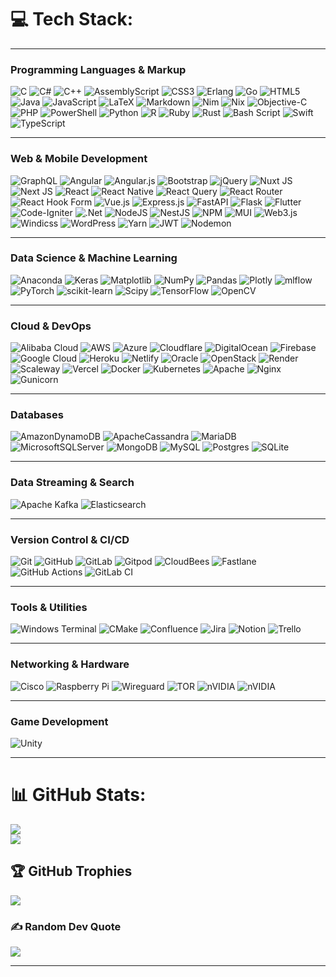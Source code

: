 
# 💻 Tech Stack:

---

### Programming Languages & Markup  
![C](https://img.shields.io/badge/c-%2300599C.svg?style=for-the-badge&logo=c&logoColor=white)  ![C#](https://img.shields.io/badge/c%23-%23239120.svg?style=for-the-badge&logo=csharp&logoColor=white)  ![C++](https://img.shields.io/badge/c++-%2300599C.svg?style=for-the-badge&logo=c%2B%2B&logoColor=white)  ![AssemblyScript](https://img.shields.io/badge/assembly%20script-%23000000.svg?style=for-the-badge&logo=assemblyscript&logoColor=white)  ![CSS3](https://img.shields.io/badge/css3-%231572B6.svg?style=for-the-badge&logo=css3&logoColor=white)  ![Erlang](https://img.shields.io/badge/Erlang-white.svg?style=for-the-badge&logo=erlang&logoColor=a90533)  ![Go](https://img.shields.io/badge/go-%2300ADD8.svg?style=for-the-badge&logo=go&logoColor=white)  ![HTML5](https://img.shields.io/badge/html5-%23E34F26.svg?style=for-the-badge&logo=html5&logoColor=white)  ![Java](https://img.shields.io/badge/java-%23ED8B00.svg?style=for-the-badge&logo=openjdk&logoColor=white)  ![JavaScript](https://img.shields.io/badge/javascript-%23323330.svg?style=for-the-badge&logo=javascript&logoColor=%23F7DF1E)  ![LaTeX](https://img.shields.io/badge/latex-%23008080.svg?style=for-the-badge&logo=latex&logoColor=white)  ![Markdown](https://img.shields.io/badge/markdown-%23000000.svg?style=for-the-badge&logo=markdown&logoColor=white)  ![Nim](https://img.shields.io/badge/nim-%23FFE953.svg?style=for-the-badge&logo=nim&logoColor=white)  ![Nix](https://img.shields.io/badge/NIX-5277C3.svg?style=for-the-badge&logo=NixOS&logoColor=white)  ![Objective-C](https://img.shields.io/badge/OBJECTIVE--C-%233A95E3.svg?style=for-the-badge&logo=apple&logoColor=white)  ![PHP](https://img.shields.io/badge/php-%23777BB4.svg?style=for-the-badge&logo=php&logoColor=white)  ![PowerShell](https://img.shields.io/badge/PowerShell-%235391FE.svg?style=for-the-badge&logo=powershell&logoColor=white)  ![Python](https://img.shields.io/badge/python-3670A0?style=for-the-badge&logo=python&logoColor=ffdd54)  ![R](https://img.shields.io/badge/r-%23276DC3.svg?style=for-the-badge&logo=r&logoColor=white)  ![Ruby](https://img.shields.io/badge/ruby-%23CC342D.svg?style=for-the-badge&logo=ruby&logoColor=white)  ![Rust](https://img.shields.io/badge/rust-%23000000.svg?style=for-the-badge&logo=rust&logoColor=white)  ![Bash Script](https://img.shields.io/badge/bash_script-%23121011.svg?style=for-the-badge&logo=gnu-bash&logoColor=white)  ![Swift](https://img.shields.io/badge/swift-F54A2A?style=for-the-badge&logo=swift&logoColor=white)  ![TypeScript](https://img.shields.io/badge/typescript-%23007ACC.svg?style=for-the-badge&logo=typescript&logoColor=white)

---

### Web & Mobile Development  
![GraphQL](https://img.shields.io/badge/-GraphQL-E10098?style=for-the-badge&logo=graphql&logoColor=white)  ![Angular](https://img.shields.io/badge/angular-%23DD0031.svg?style=for-the-badge&logo=angular&logoColor=white)  ![Angular.js](https://img.shields.io/badge/angular.js-%23E23237.svg?style=for-the-badge&logo=angularjs&logoColor=white)  ![Bootstrap](https://img.shields.io/badge/bootstrap-%238511FA.svg?style=for-the-badge&logo=bootstrap&logoColor=white)  ![jQuery](https://img.shields.io/badge/jquery-%230769AD.svg?style=for-the-badge&logo=jquery&logoColor=white)  ![Nuxt JS](https://img.shields.io/badge/Nuxt-002E3B?style=for-the-badge&logo=nuxt.js&logoColor=#00DC82)  ![Next JS](https://img.shields.io/badge/Next-black?style=for-the-badge&logo=next.js&logoColor=white)  ![React](https://img.shields.io/badge/react-%2320232a.svg?style=for-the-badge&logo=react&logoColor=%2361DAFB)  ![React Native](https://img.shields.io/badge/react_native-%2320232a.svg?style=for-the-badge&logo=react&logoColor=%2361DAFB)  ![React Query](https://img.shields.io/badge/-React%20Query-FF4154?style=for-the-badge&logo=react%20query&logoColor=white)  ![React Router](https://img.shields.io/badge/React_Router-CA4245?style=for-the-badge&logo=react-router&logoColor=white)  ![React Hook Form](https://img.shields.io/badge/React%20Hook%20Form-%23EC5990.svg?style=for-the-badge&logo=reacthookform&logoColor=white)  ![Vue.js](https://img.shields.io/badge/vue.js-%2335495e.svg?style=for-the-badge&logo=vuedotjs&logoColor=%234FC08D)  ![Express.js](https://img.shields.io/badge/express.js-%23404d59.svg?style=for-the-badge&logo=express&logoColor=%2361DAFB)  ![FastAPI](https://img.shields.io/badge/FastAPI-005571?style=for-the-badge&logo=fastapi)  ![Flask](https://img.shields.io/badge/flask-%23000.svg?style=for-the-badge&logo=flask&logoColor=white)  ![Flutter](https://img.shields.io/badge/Flutter-%2302569B.svg?style=for-the-badge&logo=Flutter&logoColor=white)  ![Code-Igniter](https://img.shields.io/badge/CodeIgniter-%23EF4223.svg?style=for-the-badge&logo=codeIgniter&logoColor=white)  ![.Net](https://img.shields.io/badge/.NET-5C2D91?style=for-the-badge&logo=.net&logoColor=white)  ![NodeJS](https://img.shields.io/badge/node.js-6DA55F?style=for-the-badge&logo=node.js&logoColor=white)  ![NestJS](https://img.shields.io/badge/nestjs-%23E0234E.svg?style=for-the-badge&logo=nestjs&logoColor=white)  ![NPM](https://img.shields.io/badge/NPM-%23CB3837.svg?style=for-the-badge&logo=npm&logoColor=white)  ![MUI](https://img.shields.io/badge/MUI-%230081CB.svg?style=for-the-badge&logo=mui&logoColor=white)  ![Web3.js](https://img.shields.io/badge/web3.js-F16822?style=for-the-badge&logo=web3.js&logoColor=white)  ![Windicss](https://img.shields.io/badge/windicss-48B0F1.svg?style=for-the-badge&logo=windi-css&logoColor=white)  ![WordPress](https://img.shields.io/badge/WordPress-%23117AC9.svg?style=for-the-badge&logo=WordPress&logoColor=white)  ![Yarn](https://img.shields.io/badge/yarn-%232C8EBB.svg?style=for-the-badge&logo=yarn&logoColor=white)  ![JWT](https://img.shields.io/badge/JWT-black?style=for-the-badge&logo=JSON%20web%20tokens)  ![Nodemon](https://img.shields.io/badge/NODEMON-%23323330.svg?style=for-the-badge&logo=nodemon&logoColor=%BBDEAD)

---

### Data Science & Machine Learning  
![Anaconda](https://img.shields.io/badge/Anaconda-%2344A833.svg?style=for-the-badge&logo=anaconda&logoColor=white)  ![Keras](https://img.shields.io/badge/Keras-%23D00000.svg?style=for-the-badge&logo=Keras&logoColor=white)  ![Matplotlib](https://img.shields.io/badge/Matplotlib-%23ffffff.svg?style=for-the-badge&logo=Matplotlib&logoColor=black)  ![NumPy](https://img.shields.io/badge/numpy-%23013243.svg?style=for-the-badge&logo=numpy&logoColor=white)  ![Pandas](https://img.shields.io/badge/pandas-%23150458.svg?style=for-the-badge&logo=pandas&logoColor=white)  ![Plotly](https://img.shields.io/badge/Plotly-%233F4F75.svg?style=for-the-badge&logo=plotly&logoColor=white)  ![mlflow](https://img.shields.io/badge/mlflow-%23d9ead3.svg?style=for-the-badge&logo=numpy&logoColor=blue)  ![PyTorch](https://img.shields.io/badge/PyTorch-%23EE4C2C.svg?style=for-the-badge&logo=PyTorch&logoColor=white)  ![scikit-learn](https://img.shields.io/badge/scikit--learn-%23F7931E.svg?style=for-the-badge&logo=scikit-learn&logoColor=white)  ![Scipy](https://img.shields.io/badge/SciPy-%230C55A5.svg?style=for-the-badge&logo=scipy&logoColor=%white)  ![TensorFlow](https://img.shields.io/badge/TensorFlow-%23FF6F00.svg?style=for-the-badge&logo=TensorFlow&logoColor=white)  ![OpenCV](https://img.shields.io/badge/opencv-%23white.svg?style=for-the-badge&logo=opencv&logoColor=white)

---

### Cloud & DevOps  
![Alibaba Cloud](https://img.shields.io/badge/AlibabaCloud-%23FF6701.svg?style=for-the-badge&logo=alibabacloud&logoColor=white)  ![AWS](https://img.shields.io/badge/AWS-%23FF9900.svg?style=for-the-badge&logo=amazon-aws&logoColor=white)  ![Azure](https://img.shields.io/badge/azure-%230072C6.svg?style=for-the-badge&logo=microsoftazure&logoColor=white)  ![Cloudflare](https://img.shields.io/badge/Cloudflare-F38020?style=for-the-badge&logo=Cloudflare&logoColor=white)  ![DigitalOcean](https://img.shields.io/badge/DigitalOcean-%230167ff.svg?style=for-the-badge&logo=digitalOcean&logoColor=white)  ![Firebase](https://img.shields.io/badge/firebase-%23039BE5.svg?style=for-the-badge&logo=firebase)  ![Google Cloud](https://img.shields.io/badge/GoogleCloud-%234285F4.svg?style=for-the-badge&logo=google-cloud&logoColor=white)  ![Heroku](https://img.shields.io/badge/heroku-%23430098.svg?style=for-the-badge&logo=heroku&logoColor=white)  ![Netlify](https://img.shields.io/badge/netlify-%23000000.svg?style=for-the-badge&logo=netlify&logoColor=#00C7B7)  ![Oracle](https://img.shields.io/badge/Oracle-F80000?style=for-the-badge&logo=oracle&logoColor=white)  ![OpenStack](https://img.shields.io/badge/Openstack-%23f01742.svg?style=for-the-badge&logo=openstack&logoColor=white)  ![Render](https://img.shields.io/badge/Render-%46E3B7.svg?style=for-the-badge&logo=render&logoColor=white)  ![Scaleway](https://img.shields.io/badge/SCALEWAY-%234f0599.svg?style=for-the-badge&logo=scaleway&logoColor=white)  ![Vercel](https://img.shields.io/badge/vercel-%23000000.svg?style=for-the-badge&logo=vercel&logoColor=white)  ![Docker](https://img.shields.io/badge/docker-%230db7ed.svg?style=for-the-badge&logo=docker&logoColor=white)  ![Kubernetes](https://img.shields.io/badge/kubernetes-%23326ce5.svg?style=for-the-badge&logo=kubernetes&logoColor=white)  ![Apache](https://img.shields.io/badge/apache-%23D42029.svg?style=for-the-badge&logo=apache&logoColor=white)  ![Nginx](https://img.shields.io/badge/nginx-%23009639.svg?style=for-the-badge&logo=nginx&logoColor=white)  ![Gunicorn](https://img.shields.io/badge/gunicorn-%298729.svg?style=for-the-badge&logo=gunicorn&logoColor=white)

---

### Databases  
![AmazonDynamoDB](https://img.shields.io/badge/Amazon%20DynamoDB-4053D6?style=for-the-badge&logo=Amazon%20DynamoDB&logoColor=white)  ![ApacheCassandra](https://img.shields.io/badge/cassandra-%231287B1.svg?style=for-the-badge&logo=apache-cassandra&logoColor=white)  ![MariaDB](https://img.shields.io/badge/MariaDB-003545?style=for-the-badge&logo=mariadb&logoColor=white)  ![MicrosoftSQLServer](https://img.shields.io/badge/Microsoft%20SQL%20Server-CC2927?style=for-the-badge&logo=microsoft%20sql%20server&logoColor=white)  ![MongoDB](https://img.shields.io/badge/MongoDB-%234ea94b.svg?style=for-the-badge&logo=mongodb&logoColor=white)  ![MySQL](https://img.shields.io/badge/mysql-4479A1.svg?style=for-the-badge&logo=mysql&logoColor=white)  ![Postgres](https://img.shields.io/badge/postgres-%23316192.svg?style=for-the-badge&logo=postgresql&logoColor=white)  ![SQLite](https://img.shields.io/badge/sqlite-%2307405e.svg?style=for-the-badge&logo=sqlite&logoColor=white)

---

### Data Streaming & Search  
![Apache Kafka](https://img.shields.io/badge/Apache%20Kafka-000?style=for-the-badge&logo=apachekafka)  ![Elasticsearch](https://img.shields.io/badge/elasticsearch-%230377CC.svg?style=for-the-badge&logo=elasticsearch&logoColor=white)

---

### Version Control & CI/CD  
![Git](https://img.shields.io/badge/git-%23F05033.svg?style=for-the-badge&logo=git&logoColor=white)  ![GitHub](https://img.shields.io/badge/github-%23121011.svg?style=for-the-badge&logo=github&logoColor=white)  ![GitLab](https://img.shields.io/badge/gitlab-%23181717.svg?style=for-the-badge&logo=gitlab&logoColor=white)  ![Gitpod](https://img.shields.io/badge/gitpod-f06611.svg?style=for-the-badge&logo=gitpod&logoColor=white)  ![CloudBees](https://img.shields.io/badge/CloudBees-1997B5&?logo=cloudbees&logoColor=white&style=for-the-badge)  ![Fastlane](https://img.shields.io/badge/fastlane-%2382bd4e.svg?style=for-the-badge&logo=fastlane&logoColor=black)  ![GitHub Actions](https://img.shields.io/badge/github%20actions-%232671E5.svg?style=for-the-badge&logo=githubactions&logoColor=white)  ![GitLab CI](https://img.shields.io/badge/gitlab%20CI-%23181717.svg?style=for-the-badge&logo=gitlab&logoColor=white)

---

### Tools & Utilities  
![Windows Terminal](https://img.shields.io/badge/Windows%20Terminal-%234D4D4D.svg?style=for-the-badge&logo=windows-terminal&logoColor=white)  ![CMake](https://img.shields.io/badge/CMake-%23008FBA.svg?style=for-the-badge&logo=cmake&logoColor=white)  ![Confluence](https://img.shields.io/badge/confluence-%23172BF4.svg?style=for-the-badge&logo=confluence&logoColor=white)  ![Jira](https://img.shields.io/badge/jira-%230A0FFF.svg?style=for-the-badge&logo=jira&logoColor=white)  ![Notion](https://img.shields.io/badge/Notion-%23000000.svg?style=for-the-badge&logo=notion&logoColor=white)  ![Trello](https://img.shields.io/badge/Trello-%23026AA7.svg?style=for-the-badge&logo=Trello&logoColor=white)

---

### Networking & Hardware  
![Cisco](https://img.shields.io/badge/cisco-%23049fd9.svg?style=for-the-badge&logo=cisco&logoColor=black)  ![Raspberry Pi](https://img.shields.io/badge/-Raspberry_Pi-C51A4A?style=for-the-badge&logo=Raspberry-Pi)  ![Wireguard](https://img.shields.io/badge/wireguard-%2388171A.svg?style=for-the-badge&logo=wireguard&logoColor=white)  ![TOR](https://img.shields.io/badge/tor-%237E4798.svg?style=for-the-badge&logo=tor-project&logoColor=white)  ![nVIDIA](https://img.shields.io/badge/cuda-000000.svg?style=for-the-badge&logo=nVIDIA&logoColor=green)  ![nVIDIA](https://img.shields.io/badge/nVIDIA-%2376B900.svg?style=for-the-badge&logo=nVIDIA&logoColor=white)

---

### Game Development  
![Unity](https://img.shields.io/badge/unity-%23000000.svg?style=for-the-badge&logo=unity&logoColor=white)

---


# 📊 GitHub Stats:
![](https://nirzak-streak-stats.vercel.app/?user=AyhamJo7&theme=dark&hide_border=true)<br/>
![](https://github-readme-stats.vercel.app/api/top-langs/?username=AyhamJo7&theme=dark&hide_border=true&include_all_commits=false&count_private=false&layout=compact&langs_count=8&hide=Procfile,DockerFile,Shell)

## 🏆 GitHub Trophies
![](https://github-profile-trophy.vercel.app/?username=AyhamJo7&theme=radical&no-frame=true&no-bg=true&margin-w=4&rank=-?,-C,-B)

### ✍️ Random Dev Quote
![](https://quotes-github-readme.vercel.app/api?type=horizontal&theme=radical)

---
